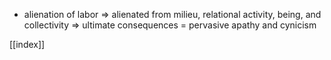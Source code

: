- alienation of labor => alienated from milieu, relational activity, being, and collectivity => ultimate consequences = pervasive apathy and cynicism

[[index]]